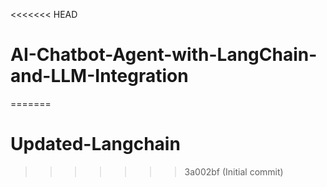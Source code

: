 <<<<<<< HEAD
# AI-Chatbot-Agent-with-LangChain-and-LLM-Integration
=======
# Updated-Langchain
>>>>>>> 3a002bf (Initial commit)
